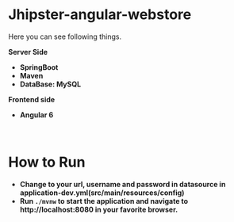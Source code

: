 <h1>Jhipster-angular-webstore</h1>

Here you can see following things.<br>
<p><b>Server Side<b></p>
<ul>
<li> SpringBoot </li>
<li> Maven </li>
<li> DataBase: MySQL </li>
</ul>

<p><b>Frontend side<b></p>

<ul>
<li> Angular 6 </li>
</ul>
<br>

<h1>How to Run </h1>
 
<ul>
<li>Change to your url, username and password in datasource in application-dev.yml(src/main/resources/config)
<li>Run <code>./mvnw</code> to start the application and navigate to http://localhost:8080 in your favorite browser.</li>
</ul>